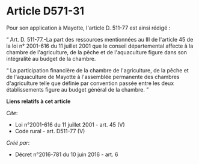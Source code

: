 # Article D571-31

Pour son application à Mayotte, l'article D. 511-77 est ainsi rédigé : 

“ Art. D. 511-77.-La part des ressources mentionnées au III de l'article 45 de la loi n° 2001-616 du 11 juillet 2001 que le
conseil départemental affecte à la chambre de l'agriculture, de la pêche et de l'aquaculture figure dans son intégralité au
budget de la chambre. 

“ La participation financière de la chambre de l'agriculture, de la pêche et de l'aquaculture de Mayotte à l'assemblée
permanente des chambres d'agriculture telle que définie par convention passée entre les deux établissements figure au budget
général de la chambre. ”

**Liens relatifs à cet article**

_Cite_:

  - Loi n°2001-616 du 11 juillet 2001 - art. 45 (V)
  - Code rural - art. D511-77 (V)

_Créé par_:

  - Décret n°2016-781 du 10 juin 2016 - art. 6
